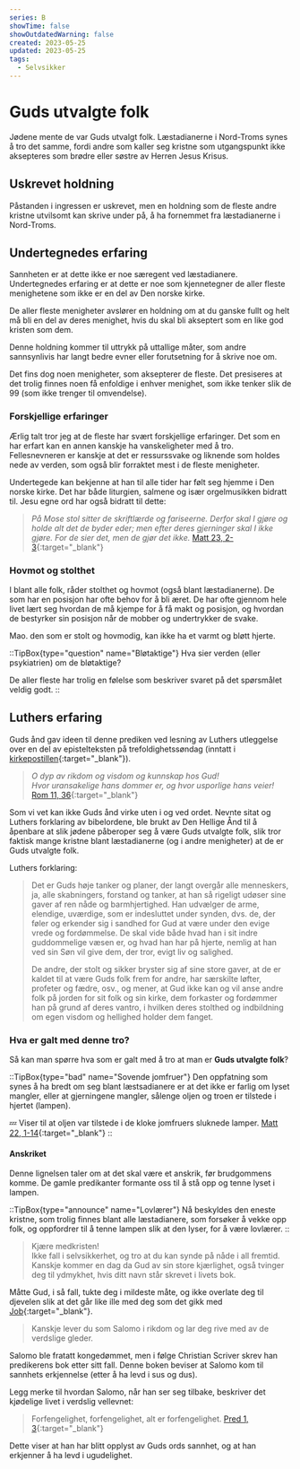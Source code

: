 ```yaml
---
series: B
showTime: false
showOutdatedWarning: false
created: 2023-05-25
updated: 2023-05-25
tags:
  - Selvsikker
---
```


# Guds utvalgte folk
Jødene mente de var Guds utvalgt folk. Læstadianerne i Nord-Troms synes å tro det samme, fordi andre som kaller seg kristne som utgangspunkt ikke aksepteres som brødre eller søstre av Herren Jesus Krisus.

## Uskrevet holdning
Påstanden i ingressen er uskrevet, men en holdning som de fleste andre kristne utvilsomt kan skrive under på, å ha fornemmet fra læstadianerne i Nord-Troms.

## Undertegnedes erfaring
Sannheten er at dette ikke er noe særegent ved læstadianere. Undertegnedes erfaring er at dette er noe som kjennetegner de aller fleste menighetene som ikke er en del av Den norske kirke. 

De aller fleste menigheter avslører en holdning om at du ganske fullt og helt må bli en del av deres menighet, hvis du skal bli akseptert som en like god kristen som dem.

Denne holdning kommer til uttrykk på uttallige måter, som andre sannsynlivis har langt bedre evner eller forutsetning for å skrive noe om.

Det fins dog noen menigheter, som aksepterer de fleste. Det presiseres at det trolig finnes noen få enfoldige i enhver menighet, som ikke tenker slik de 99 (som ikke trenger til omvendelse).

### Forskjellige erfaringer
Ærlig talt tror jeg at de fleste har svært forskjellige erfaringer. Det som en har erfart kan en annen kanskje ha vanskeligheter med å tro. Fellesnevneren er kanskje at det er ressurssvake og liknende som holdes nede av verden, som også blir forraktet mest i de fleste menigheter.

Undertegede kan bekjenne at han til alle tider har følt seg hjemme i Den norske kirke. Det har både liturgien, salmene og især orgelmusikken bidratt til. Jesu egne ord har også bidratt til dette:

> _På Mose stol sitter de skriftlærde og fariseerne. Derfor skal I gjøre og holde alt det de byder eder; men efter deres gjerninger skal I ikke gjøre. For de sier det, men de gjør det ikke._ [Matt 23, 2-3](https://no.bibelsite.com/matthew/23-3.htm){:target="_blank"}

### Hovmot og stolthet
I blant alle folk, råder stolthet og hovmot (også blant læstadianerne). De som har en posisjon har ofte behov for å bli æret. De har ofte gjennom hele livet lært seg hvordan de må kjempe for å få makt og posisjon, og hvordan de bestyrker sin posisjon når de mobber og undertrykker de svake.

Mao. den som er stolt og hovmodig, kan ikke ha et varmt og bløtt hjerte.

::TipBox{type="question" name="Bløtaktige"}
Hva sier verden (eller psykiatrien) om de bløtaktige?

De aller fleste har trolig en følelse som beskriver svaret på det spørsmålet veldig godt.
::

## Luthers erfaring
Guds ånd gav ideen til denne prediken ved lesning av Luthers utleggelse over en del av epistelteksten på trefoldighetssøndag (inntatt i [kirkepostillen](https://kirkepostille.vercel.app/article/trefoldighed/sommer/0-epistel#om-forudbestemmelsen){:target="_blank"}).

> _O dyp av rikdom og visdom og kunnskap hos Gud!  
Hvor uransakelige hans dommer er, og hvor usporlige hans veier!_ [Rom 11, 36](https://no.bibelsite.com/romans/11-33.htm){:target="_blank"}

Som vi vet kan ikke Guds ånd virke uten i og ved ordet. Nevnte sitat og Luthers forklaring av bibelordene, ble brukt av Den Hellige Ånd til å åpenbare at slik jødene påberoper seg å være Guds utvalgte folk, slik tror faktisk mange kristne blant læstadianerne (og i andre menigheter) at de er Guds utvalgte folk.

Luthers forklaring:
> Det er Guds høje tanker og planer, der langt overgår alle menneskers, ja, alle skabningers, forstand og tanker, at han så rigeligt udøser sine gaver af ren nåde og barmhjertighed. Han udvælger de arme, elendige, uværdige, som er indesluttet under synden, dvs. de, der føler og erkender sig i sandhed for Gud at være under den evige vrede og fordømmelse. De skal vide både hvad han i sit indre guddommelige væsen er, og hvad han har på hjerte, nemlig at han ved sin Søn vil give dem, der tror, evigt liv og salighed.  
>  
> De andre, der stolt og sikker bryster sig af sine store gaver, at de er kaldet til at være Guds folk frem for andre, har særskilte løfter, profeter og fædre, osv., og mener, at Gud ikke kan og vil anse andre folk på jorden for sit folk og sin kirke, dem forkaster og fordømmer han på grund af deres vantro, i hvilken deres stolthed og indbildning om egen visdom og hellighed holder dem fanget.

### Hva er galt med denne tro?
Så kan man spørre hva som er galt med å tro at man er **Guds utvalgte folk**?

::TipBox{type="bad" name="Sovende jomfruer"}
Den oppfatning som synes å ha bredt om seg blant læstsadianere er at det ikke er farlig om lyset mangler, eller at gjerningene mangler, sålenge oljen og troen er tilstede i hjertet (lampen).

💤 Viser til at oljen var tilstede i de kloke jomfruers sluknede lamper. [Matt 22, 1-14](https://kirkepostille.vercel.app/article/trefoldighed/host/20-evangelium){:target="_blank"}
::

#### Anskriket
Denne lignelsen taler om at det skal være et anskrik, før brudgommens komme. De gamle predikanter formante oss til å stå opp og tenne lyset i lampen.

::TipBox{type="announce" name="Lovlærer"}
Nå beskyldes den eneste kristne, som trolig finnes blant alle læstadianere, som forsøker å vekke opp folk, og oppfordrer til å tenne lampen slik at den lyser, for å være lovlærer.
::

> Kjære medkristen!  
Ikke fall i selvsikkerhet, og tro at du kan synde på nåde i all fremtid.  
Kanskje kommer en dag da Gud av sin store kjærlighet, også tvinger deg til ydmykhet, hvis ditt navn står skrevet i livets bok.  
>  
Måtte Gud, i så fall, tukte deg i mildeste måte, og ikke overlate deg til djevelen slik at det går like ille med deg som det gikk med [Job](https://bibel.no/nettbibelen?book=JOB&slang=bokmal30){:target="_blank"}. 
>  
> Kanskje lever du som Salomo i rikdom og lar deg rive med av de verdslige gleder.  

Salomo ble fratatt kongedømmet, men i følge Christian Scriver skrev han predikerens bok etter sitt fall. Denne boken beviser at Salomo kom til sannhets erkjennelse (etter å ha levd i sus og dus).

Legg merke til hvordan Salomo, når han ser seg tilbake, beskriver det kjødelige livet i verdslig vellevnet: 

> Forfengelighet, forfengelighet, alt er forfengelighet. [Pred 1, 3](https://no.bibelsite.com/ecclesiastes/1-2.htm){:target="_blank"}

Dette viser at han har blitt opplyst av Guds ords sannhet, og at han erkjenner å ha levd i ugudelighet.
